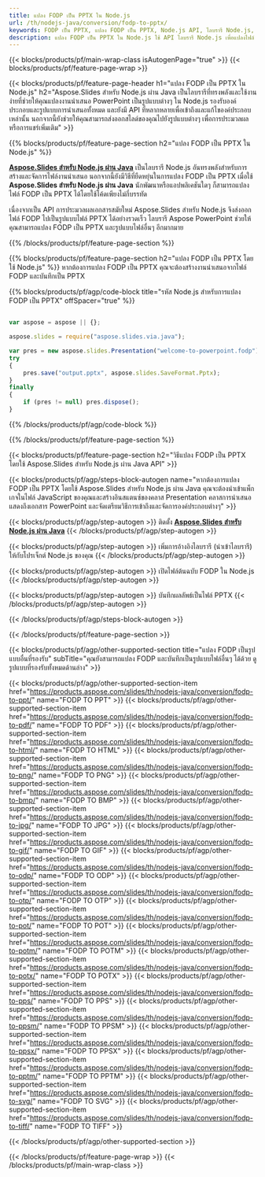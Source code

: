 ```yaml
---
title: แปลง FODP เป็น PPTX ใน Node.js
url: /th/nodejs-java/conversion/fodp-to-pptx/
keywords: FODP เป็น PPTX, แปลง FODP เป็น PPTX, Node.js API, ไลบรารี Node.js, FODP, PPTX
description: แปลง FODP เป็น PPTX ใน Node.js ใช้ API ไลบรารี Node.js เพื่อแปลงไฟล์ FODP เป็น PPTX
---
```


{{< blocks/products/pf/main-wrap-class isAutogenPage="true" >}}
{{< blocks/products/pf/feature-page-wrap >}}

{{< blocks/products/pf/feature-page-header h1="แปลง FODP เป็น PPTX ใน Node.js" h2="Aspose.Slides สำหรับ Node.js ผ่าน Java เป็นไลบรารีที่ทรงพลังและใช้งานง่ายที่ช่วยให้คุณแปลงงานนำเสนอ PowerPoint เป็นรูปแบบต่างๆ ใน ​​Node.js รองรับองค์ประกอบและรูปแบบการนำเสนอทั้งหมด และยังมี API ที่หลากหลายเพื่อเข้าถึงและแก้ไของค์ประกอบเหล่านั้น นอกจากนี้ยังช่วยให้คุณสามารถส่งออกสไลด์ของคุณไปยังรูปแบบต่างๆ เพื่อการประมวลผลหรือการแชร์เพิ่มเติม" >}}

{{% blocks/products/pf/feature-page-section h2="แปลง FODP เป็น PPTX ใน Node.js" %}}

[**Aspose.Slides สำหรับ Node.js ผ่าน Java**](https://products.aspose.com/slides/th/nodejs-java/) เป็นไลบรารี Node.js อันทรงพลังสำหรับการสร้างและจัดการไฟล์งานนำเสนอ นอกจากนี้ยังมีวิธีที่ยืดหยุ่นในการแปลง FODP เป็น PPTX เมื่อใช้ **Aspose.Slides สำหรับ Node.js ผ่าน Java** นักพัฒนาหรือแอปพลิเคชันใดๆ ก็สามารถแปลงไฟล์ FODP เป็น PPTX ได้โดยใช้โค้ดเพียงไม่กี่บรรทัด

เนื่องจากเป็น API การประมวลผลเอกสารสมัยใหม่ Aspose.Slides สำหรับ Node.js จึงส่งออกไฟล์ FODP ไปเป็นรูปแบบไฟล์ PPTX ได้อย่างรวดเร็ว ไลบรารี Aspose PowerPoint ช่วยให้คุณสามารถแปลง FODP เป็น PPTX และรูปแบบไฟล์อื่นๆ อีกมากมาย

{{% /blocks/products/pf/feature-page-section %}}

{{% blocks/products/pf/feature-page-section  h2="แปลง FODP เป็น PPTX โดยใช้ Node.js" %}}
หากต้องการแปลง FODP เป็น PPTX คุณจะต้องสร้างงานนำเสนอจากไฟล์ FODP และบันทึกเป็น PPTX

{{% blocks/products/pf/agp/code-block title="รหัส Node.js สำหรับการแปลง FODP เป็น PPTX" offSpacer="true" %}}

```javascript

var aspose = aspose || {};

aspose.slides = require("aspose.slides.via.java");

var pres = new aspose.slides.Presentation("welcome-to-powerpoint.fodp");
try
{
    pres.save("output.pptx", aspose.slides.SaveFormat.Pptx);
}
finally
{
    if (pres != null) pres.dispose();
}
```


{{% /blocks/products/pf/agp/code-block %}}

{{% /blocks/products/pf/feature-page-section %}}

{{< blocks/products/pf/feature-page-section  h2="วิธีแปลง FODP เป็น PPTX โดยใช้ Aspose.Slides สำหรับ Node.js ผ่าน Java API" >}}

{{< blocks/products/pf/agp/steps-block-autogen name="หากต้องการแปลง FODP เป็น PPTX โดยใช้ Aspose.Slides สำหรับ Node.js ผ่าน Java คุณจะต้องนำเข้าแพ็กเกจในไฟล์ JavaScript ของคุณและสร้างอินสแตนซ์ของคลาส Presentation คลาสการนำเสนอแสดงถึงเอกสาร PowerPoint และจัดเตรียมวิธีการเข้าถึงและจัดการองค์ประกอบต่างๆ" >}}

{{< blocks/products/pf/agp/step-autogen >}}
ติดตั้ง [**Aspose.Slides สำหรับ Node.js ผ่าน Java**](https://products.aspose.com/slides/th/nodejs-java/)
{{< /blocks/products/pf/agp/step-autogen >}}

{{< blocks/products/pf/agp/step-autogen >}}
เพิ่มการอ้างอิงไลบรารี (นำเข้าไลบรารี) ให้กับโปรเจ็กต์ Node.js ของคุณ
{{< /blocks/products/pf/agp/step-autogen >}}

{{< blocks/products/pf/agp/step-autogen >}}
เปิดไฟล์ต้นฉบับ FODP ใน Node.js
{{< /blocks/products/pf/agp/step-autogen >}}

{{< blocks/products/pf/agp/step-autogen >}}
บันทึกผลลัพธ์เป็นไฟล์ PPTX
{{< /blocks/products/pf/agp/step-autogen >}}

{{< /blocks/products/pf/agp/steps-block-autogen >}}

{{< /blocks/products/pf/feature-page-section >}}

{{< blocks/products/pf/agp/other-supported-section title="แปลง FODP เป็นรูปแบบอื่นที่รองรับ" subTitle="คุณยังสามารถแปลง FODP และบันทึกเป็นรูปแบบไฟล์อื่นๆ ได้ด้วย ดูรูปแบบที่รองรับทั้งหมดด้านล่าง" >}}

{{< blocks/products/pf/agp/other-supported-section-item href="https://products.aspose.com/slides/th/nodejs-java/conversion/fodp-to-ppt/" name="FODP TO PPT" >}}
{{< blocks/products/pf/agp/other-supported-section-item href="https://products.aspose.com/slides/th/nodejs-java/conversion/fodp-to-pdf/" name="FODP TO PDF" >}}
{{< blocks/products/pf/agp/other-supported-section-item href="https://products.aspose.com/slides/th/nodejs-java/conversion/fodp-to-html/" name="FODP TO HTML" >}}
{{< blocks/products/pf/agp/other-supported-section-item href="https://products.aspose.com/slides/th/nodejs-java/conversion/fodp-to-png/" name="FODP TO PNG" >}}
{{< blocks/products/pf/agp/other-supported-section-item href="https://products.aspose.com/slides/th/nodejs-java/conversion/fodp-to-bmp/" name="FODP TO BMP" >}}
{{< blocks/products/pf/agp/other-supported-section-item href="https://products.aspose.com/slides/th/nodejs-java/conversion/fodp-to-jpg/" name="FODP TO JPG" >}}
{{< blocks/products/pf/agp/other-supported-section-item href="https://products.aspose.com/slides/th/nodejs-java/conversion/fodp-to-gif/" name="FODP TO GIF" >}}
{{< blocks/products/pf/agp/other-supported-section-item href="https://products.aspose.com/slides/th/nodejs-java/conversion/fodp-to-odp/" name="FODP TO ODP" >}}
{{< blocks/products/pf/agp/other-supported-section-item href="https://products.aspose.com/slides/th/nodejs-java/conversion/fodp-to-otp/" name="FODP TO OTP" >}}
{{< blocks/products/pf/agp/other-supported-section-item href="https://products.aspose.com/slides/th/nodejs-java/conversion/fodp-to-pot/" name="FODP TO POT" >}}
{{< blocks/products/pf/agp/other-supported-section-item href="https://products.aspose.com/slides/th/nodejs-java/conversion/fodp-to-potm/" name="FODP TO POTM" >}}
{{< blocks/products/pf/agp/other-supported-section-item href="https://products.aspose.com/slides/th/nodejs-java/conversion/fodp-to-potx/" name="FODP TO POTX" >}}
{{< blocks/products/pf/agp/other-supported-section-item href="https://products.aspose.com/slides/th/nodejs-java/conversion/fodp-to-pps/" name="FODP TO PPS" >}}
{{< blocks/products/pf/agp/other-supported-section-item href="https://products.aspose.com/slides/th/nodejs-java/conversion/fodp-to-ppsm/" name="FODP TO PPSM" >}}
{{< blocks/products/pf/agp/other-supported-section-item href="https://products.aspose.com/slides/th/nodejs-java/conversion/fodp-to-ppsx/" name="FODP TO PPSX" >}}
{{< blocks/products/pf/agp/other-supported-section-item href="https://products.aspose.com/slides/th/nodejs-java/conversion/fodp-to-pptm/" name="FODP TO PPTM" >}}
{{< blocks/products/pf/agp/other-supported-section-item href="https://products.aspose.com/slides/th/nodejs-java/conversion/fodp-to-svg/" name="FODP TO SVG" >}}
{{< blocks/products/pf/agp/other-supported-section-item href="https://products.aspose.com/slides/th/nodejs-java/conversion/fodp-to-tiff/" name="FODP TO TIFF" >}}


{{< /blocks/products/pf/agp/other-supported-section >}}

{{< /blocks/products/pf/feature-page-wrap >}}
{{< /blocks/products/pf/main-wrap-class >}}